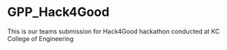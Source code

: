 # GPP_Hack4Good
This is our teams submission for Hack4Good hackathon conducted at KC College of Engineering
